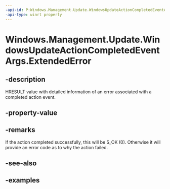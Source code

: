 ```yaml
---
-api-id: P:Windows.Management.Update.WindowsUpdateActionCompletedEventArgs.ExtendedError
-api-type: winrt property
---
```


# Windows.Management.Update.WindowsUpdateActionCompletedEventArgs.ExtendedError

<!--
public System.Exception ExtendedError { get; }
-->


## -description
HRESULT value with detailed information of an error associated with a completed action event.

## -property-value

## -remarks
If the action completed successfully, this will be S_OK (0). Otherwise it will provide an error code as to why the action failed.

## -see-also

## -examples


